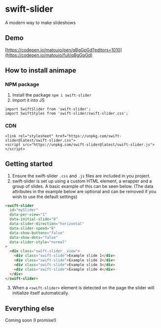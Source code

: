 # swift-slider
A modern way to make slideshows

## Demo
[https://codepen.io/matouio/pen/qBgGpGd?editors=1010](https://codepen.io/matouio/full/qBgGpGd)

## How to install animape

### NPM package

1.  Install the package `npm i swift-slider`
2.  Import it into JS
```
import SwiftSlider from 'swift-slider';
import SwiftStyles from 'swift-slider/swift-slider.css';
```

### CDN
```
<link rel="stylesheet" href="https://unpkg.com/swift-slider@latest/swift-slider.css">
<script src="https://unpkg.com/swift-slider@latest/swift-slider.js"></script>
```

## Getting started

1. Ensure the swift-slider `.css` and `.js` files are included in you project.
2. swift-slider is set up using a custom HTML element, a wrapper and a group of slides. A basic example of this can be seen below. (The data attributes in the example below are optional and can be removed if you wish to use the default settings)

```html
<swift-slider
  id="mySlider"
  data-per-view="1"
  data-initial-slide="0"
  data-slider-direction="horizontal"
  data-slider-speed="0"
  data-show-buttons="false"
  data-show-dots="false"
  data-slider-style="normal"
>
  <div class="swift-slider__view">
    <div class="swift-slide">Example slide 1</div>
    <div class="swift-slide">Example slide 2</div>
    <div class="swift-slide">Example slide 3</div>
    <div class="swift-slide">Example slide 4</div>
  </div>
</swift-slider>
```

3. When a `<swift-slider>` element is detected on the page the slider will initialize itself automatically.

## Everything else

Coming soon (I promise!)
